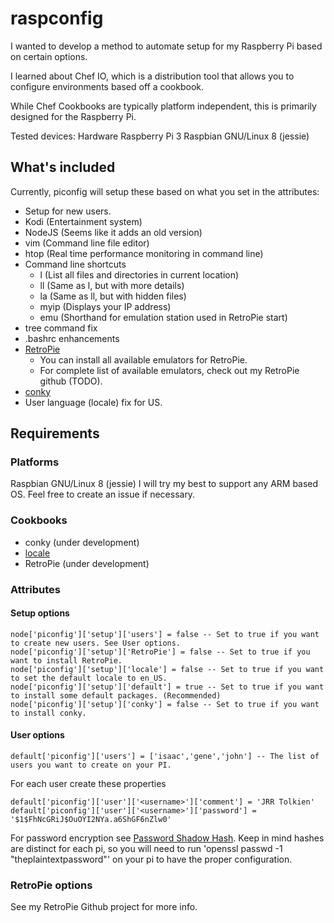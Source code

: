 # raspconfig
I wanted to develop a method to automate setup for my Raspberry Pi based on certain options.

I learned about Chef IO, which is a distribution tool that allows you to configure environments based off a cookbook.

While Chef Cookbooks are typically platform independent, this is primarily designed for the Raspberry Pi.

Tested devices:
Hardware Raspberry Pi 3
Raspbian GNU/Linux 8 (jessie)

## What's included
Currently, piconfig will setup these based on what you set in the attributes:
* Setup for new users.
* Kodi (Entertainment system)
* NodeJS (Seems like it adds an old version)
* vim (Command line file editor)
* htop (Real time performance monitoring in command line)
* Command line shortcuts
  * l (List all files and directories in current location)
  * ll (Same as l, but with more details)
  * la (Same as ll, but with hidden files)
  * myip (Displays your IP address)
  * emu (Shorthand for emulation station used in RetroPie start)
* tree command fix
* .bashrc enhancements
* [RetroPie](https://retropie.org.uk/)
  * You can install all available emulators for RetroPie.
  * For complete list of available emulators, check out my RetroPie github (TODO).
* [conky](https://wiki.archlinux.org/index.php/conky)
* User language (locale) fix for US.

## Requirements
### Platforms
Raspbian GNU/Linux 8 (jessie)
I will try my best to support any ARM based OS. Feel free to create an issue if necessary.

### Cookbooks
* conky (under development)
* [locale](https://supermarket.chef.io/cookbooks/locale)
* RetroPie (under development)

### Attributes
#### Setup options
```
node['piconfig']['setup']['users'] = false -- Set to true if you want to create new users. See User options.
node['piconfig']['setup']['RetroPie'] = false -- Set to true if you want to install RetroPie.
node['piconfig']['setup']['locale'] = false -- Set to true if you want to set the default locale to en_US.
node['piconfig']['setup']['default'] = true -- Set to true if you want to install some default packages. (Recommended)
node['piconfig']['setup']['conky'] = false -- Set to true if you want to install conky.
```

#### User options
```
default['piconfig']['users'] = ['isaac','gene','john'] -- The list of users you want to create on your PI.
```
For each user create these properties
```
default['piconfig']['user']['<username>']['comment'] = 'JRR Tolkien'
default['piconfig']['user']['<username>']['password'] = '$1$FhNcGRiJ$OuOYI2NYa.a6ShGF6nZlw0'
```

For password encryption see [Password Shadow Hash](https://docs.chef.io/resource_user.html#password-shadow-hash). Keep in mind hashes are distinct for each pi, so you will need to run 'openssl passwd -1 "theplaintextpassword"' on your pi to have the proper configuration.

### RetroPie options
See my RetroPie Github project for more info.
